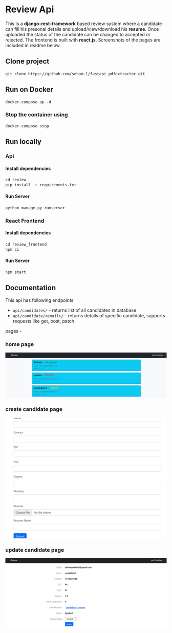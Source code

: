 # Review Api
This is a **django-rest-framework** based review system where a candidate can fill his presonal details and upload/view/download his **resume**.
Once uploaded the status of the candidate can be changed to accepted or rejected. The frontend is built with **react.js**. Screenshots of the pages are included in readme below.

## Clone project
```
git clone https://github.com/soham-1/fastapi_pdfextractor.git
```

## Run on Docker
```
docker-compose up -d
```

### Stop the container using
```
docker-compose stop
```

## Run locally
### Api
#### Install dependencies
```
cd review
pip install -r requirements.txt
```

#### Run Server
```
python manage.py runserver
```
### React Frontend
#### Install dependencies
```
cd review_frontend
npm ci
```

#### Run Server
```
npm start
```

## Documentation
This api has following endpoints
* ```api/candidates/``` - returns list of all candidates in database
* ```api/candidate/<email>/``` - returns details of specific candidate, supports requests like get, post, patch

pages -
### home page
![Home page.JPG](/screenshots/Home_page.jpg)
<br>
### create candidate page
![create candidate.JPG](/screenshots/create_candidate.jpg)
<br>
### update candidate page
![update candidate.JPG](/screenshots/update_candidate.jpg)

